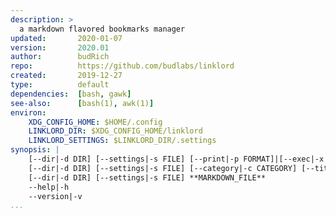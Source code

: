 ```yaml
---
description: >
  a markdown flavored bookmarks manager
updated:       2020-01-07
version:       2020.01
author:        budRich
repo:          https://github.com/budlabs/linklord
created:       2019-12-27
type:          default
dependencies:  [bash, gawk]
see-also:      [bash(1), awk(1)]
environ:
    XDG_CONFIG_HOME: $HOME/.config
    LINKLORD_DIR: $XDG_CONFIG_HOME/linklord
    LINKLORD_SETTINGS: $LINKLORD_DIR/.settings
synopsis: |
    [--dir|-d DIR] [--settings|-s FILE] [--print|-p FORMAT]|[--exec|-x FORMAT]
    [--dir|-d DIR] [--settings|-s FILE] [--category|-c CATEGORY] [--title|-t TITLE] [--add-to-history] --add|-a LINK
    [--dir|-d DIR] [--settings|-s FILE] **MARKDOWN_FILE**
    --help|-h
    --version|-v
...
```













